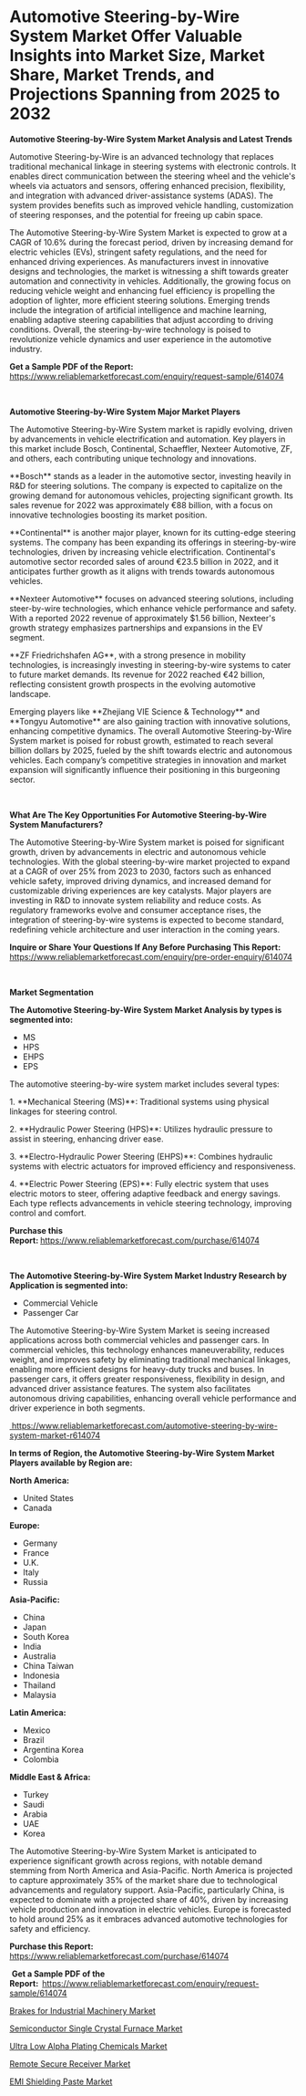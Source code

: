 <p><h1>Automotive Steering-by-Wire System Market Offer Valuable Insights into Market Size, Market Share, Market Trends, and Projections Spanning from 2025 to 2032</h1></p><p><strong>Automotive Steering-by-Wire System Market Analysis and Latest Trends</strong></p>
<p><p>Automotive Steering-by-Wire is an advanced technology that replaces traditional mechanical linkage in steering systems with electronic controls. It enables direct communication between the steering wheel and the vehicle's wheels via actuators and sensors, offering enhanced precision, flexibility, and integration with advanced driver-assistance systems (ADAS). The system provides benefits such as improved vehicle handling, customization of steering responses, and the potential for freeing up cabin space.</p><p>The Automotive Steering-by-Wire System Market is expected to grow at a CAGR of 10.6% during the forecast period, driven by increasing demand for electric vehicles (EVs), stringent safety regulations, and the need for enhanced driving experiences. As manufacturers invest in innovative designs and technologies, the market is witnessing a shift towards greater automation and connectivity in vehicles. Additionally, the growing focus on reducing vehicle weight and enhancing fuel efficiency is propelling the adoption of lighter, more efficient steering solutions. Emerging trends include the integration of artificial intelligence and machine learning, enabling adaptive steering capabilities that adjust according to driving conditions. Overall, the steering-by-wire technology is poised to revolutionize vehicle dynamics and user experience in the automotive industry.</p></p>
<p><strong>Get a Sample PDF of the Report:&nbsp;</strong> <a href="https://www.reliablemarketforecast.com/enquiry/request-sample/614074?utm_campaign=1890&utm_medium=2&utm_source=Github&utm_content=ia&utm_term=24032025&utm_id=automotive-steering-by-wire-system">https://www.reliablemarketforecast.com/enquiry/request-sample/614074</a></p>
<p>&nbsp;</p>
<p><strong>Automotive Steering-by-Wire System Major Market Players</strong></p>
<p><p>The Automotive Steering-by-Wire System market is rapidly evolving, driven by advancements in vehicle electrification and automation. Key players in this market include Bosch, Continental, Schaeffler, Nexteer Automotive, ZF, and others, each contributing unique technology and innovations.</p><p>**Bosch** stands as a leader in the automotive sector, investing heavily in R&D for steering solutions. The company is expected to capitalize on the growing demand for autonomous vehicles, projecting significant growth. Its sales revenue for 2022 was approximately €88 billion, with a focus on innovative technologies boosting its market position.</p><p>**Continental** is another major player, known for its cutting-edge steering systems. The company has been expanding its offerings in steering-by-wire technologies, driven by increasing vehicle electrification. Continental's automotive sector recorded sales of around €23.5 billion in 2022, and it anticipates further growth as it aligns with trends towards autonomous vehicles.</p><p>**Nexteer Automotive** focuses on advanced steering solutions, including steer-by-wire technologies, which enhance vehicle performance and safety. With a reported 2022 revenue of approximately $1.56 billion, Nexteer's growth strategy emphasizes partnerships and expansions in the EV segment.</p><p>**ZF Friedrichshafen AG**, with a strong presence in mobility technologies, is increasingly investing in steering-by-wire systems to cater to future market demands. Its revenue for 2022 reached €42 billion, reflecting consistent growth prospects in the evolving automotive landscape.</p><p>Emerging players like **Zhejiang VIE Science & Technology** and **Tongyu Automotive** are also gaining traction with innovative solutions, enhancing competitive dynamics. The overall Automotive Steering-by-Wire System market is poised for robust growth, estimated to reach several billion dollars by 2025, fueled by the shift towards electric and autonomous vehicles. Each company’s competitive strategies in innovation and market expansion will significantly influence their positioning in this burgeoning sector.</p></p>
<p>&nbsp;</p>
<p><strong>What Are The Key Opportunities For Automotive Steering-by-Wire System Manufacturers?</strong></p>
<p><p>The Automotive Steering-by-Wire System market is poised for significant growth, driven by advancements in electric and autonomous vehicle technologies. With the global steering-by-wire market projected to expand at a CAGR of over 25% from 2023 to 2030, factors such as enhanced vehicle safety, improved driving dynamics, and increased demand for customizable driving experiences are key catalysts. Major players are investing in R&D to innovate system reliability and reduce costs. As regulatory frameworks evolve and consumer acceptance rises, the integration of steering-by-wire systems is expected to become standard, redefining vehicle architecture and user interaction in the coming years.</p></p>
<p><strong>Inquire or Share Your Questions If Any Before Purchasing This Report:</strong> <a href="https://www.reliablemarketforecast.com/enquiry/pre-order-enquiry/614074?utm_campaign=1890&utm_medium=2&utm_source=Github&utm_content=ia&utm_term=24032025&utm_id=automotive-steering-by-wire-system">https://www.reliablemarketforecast.com/enquiry/pre-order-enquiry/614074</a></p>
<p>&nbsp;</p>
<p><strong>Market Segmentation</strong></p>
<p><strong>The Automotive Steering-by-Wire System Market Analysis by types is segmented into:</strong></p>
<p><ul><li>MS</li><li>HPS</li><li>EHPS</li><li>EPS</li></ul></p>
<p><p>The automotive steering-by-wire system market includes several types: </p><p>1. **Mechanical Steering (MS)**: Traditional systems using physical linkages for steering control.</p><p>2. **Hydraulic Power Steering (HPS)**: Utilizes hydraulic pressure to assist in steering, enhancing driver ease.</p><p>3. **Electro-Hydraulic Power Steering (EHPS)**: Combines hydraulic systems with electric actuators for improved efficiency and responsiveness.</p><p>4. **Electric Power Steering (EPS)**: Fully electric system that uses electric motors to steer, offering adaptive feedback and energy savings. Each type reflects advancements in vehicle steering technology, improving control and comfort.</p></p>
<p><strong>Purchase this Report:&nbsp;</strong><a href="https://www.reliablemarketforecast.com/purchase/614074?utm_campaign=1890&utm_medium=2&utm_source=Github&utm_content=ia&utm_term=24032025&utm_id=automotive-steering-by-wire-system">https://www.reliablemarketforecast.com/purchase/614074</a></p>
<p>&nbsp;</p>
<p><strong>The Automotive Steering-by-Wire System Market Industry Research by Application is segmented into:</strong></p>
<p><ul><li>Commercial Vehicle</li><li>Passenger Car</li></ul></p>
<p><p>The Automotive Steering-by-Wire System Market is seeing increased applications across both commercial vehicles and passenger cars. In commercial vehicles, this technology enhances maneuverability, reduces weight, and improves safety by eliminating traditional mechanical linkages, enabling more efficient designs for heavy-duty trucks and buses. In passenger cars, it offers greater responsiveness, flexibility in design, and advanced driver assistance features. The system also facilitates autonomous driving capabilities, enhancing overall vehicle performance and driver experience in both segments.</p></p>
<p><a href="https://www.reliablemarketforecast.com/automotive-steering-by-wire-system-market-r614074?utm_campaign=1890&utm_medium=2&utm_source=Github&utm_content=ia&utm_term=24032025&utm_id=automotive-steering-by-wire-system">&nbsp;https://www.reliablemarketforecast.com/automotive-steering-by-wire-system-market-r614074</a></p>
<p><strong>In terms of Region, the Automotive Steering-by-Wire System Market Players available by Region are:</strong></p>
<p>
    <p> <strong> North America: </strong>
        <ul>
            <li>United States</li>
            <li>Canada</li>
        </ul>
        </p> 
    <p> <strong> Europe: </strong>
        <ul>
            <li>Germany</li>
            <li>France</li>
            <li>U.K.</li>
            <li>Italy</li>
            <li>Russia</li>
        </ul>
        </p> 
    <p> <strong> Asia-Pacific: </strong>
        <ul>
            <li>China</li>
            <li>Japan</li>
            <li>South Korea</li>
            <li>India</li>
            <li>Australia</li>
            <li>China Taiwan</li>
            <li>Indonesia</li>
            <li>Thailand</li>
            <li>Malaysia</li>
        </ul>
        </p> 
    <p> <strong> Latin America: </strong>
        <ul>
            <li>Mexico</li>
            <li>Brazil</li>
            <li>Argentina Korea</li>
            <li>Colombia</li>
        </ul>
        </p> 
    <p> <strong> Middle East & Africa: </strong>
        <ul>
            <li>Turkey</li>
            <li>Saudi</li>
            <li>Arabia</li>
            <li>UAE</li>
            <li>Korea</li>
        </ul>
    </p>
    </p>
<p><p>The Automotive Steering-by-Wire System Market is anticipated to experience significant growth across regions, with notable demand stemming from North America and Asia-Pacific. North America is projected to capture approximately 35% of the market share due to technological advancements and regulatory support. Asia-Pacific, particularly China, is expected to dominate with a projected share of 40%, driven by increasing vehicle production and innovation in electric vehicles. Europe is forecasted to hold around 25% as it embraces advanced automotive technologies for safety and efficiency.</p></p>
<p><strong>Purchase this Report: </strong><a href="https://www.reliablemarketforecast.com/purchase/614074?utm_campaign=1890&utm_medium=2&utm_source=Github&utm_content=ia&utm_term=24032025&utm_id=automotive-steering-by-wire-system">https://www.reliablemarketforecast.com/purchase/614074</a></p>
<p>&nbsp;<strong>Get a Sample PDF of the Report:&nbsp;&nbsp;</strong><a href="https://www.reliablemarketforecast.com/enquiry/request-sample/614074?utm_campaign=1890&utm_medium=2&utm_source=Github&utm_content=ia&utm_term=24032025&utm_id=automotive-steering-by-wire-system">https://www.reliablemarketforecast.com/enquiry/request-sample/614074</a></p>
<p><strong></strong></p>
<p><p><a href="https://github.com/lelahokendo/Market-Research-Report-List-1/blob/main/brakes-for-industrial-machinery-market.md?utm_campaign=1890&utm_medium=2&utm_source=Github&utm_content=ia&utm_term=24032025&utm_id=automotive-steering-by-wire-system">Brakes for Industrial Machinery Market</a></p><p><a href="https://github.com/vestadjogile/Market-Research-Report-List-1/blob/main/semiconductor-single-crystal-furnace-market.md?utm_campaign=1890&utm_medium=2&utm_source=Github&utm_content=ia&utm_term=24032025&utm_id=automotive-steering-by-wire-system">Semiconductor Single Crystal Furnace Market</a></p><p><a href="https://github.com/eskelimaksic/Market-Research-Report-List-1/blob/main/ultra-low-alpha-plating-chemicals-market.md?utm_campaign=1890&utm_medium=2&utm_source=Github&utm_content=ia&utm_term=24032025&utm_id=automotive-steering-by-wire-system">Ultra Low Alpha Plating Chemicals Market</a></p><p><a href="https://github.com/wantadhagino/Market-Research-Report-List-1/blob/main/remote-secure-receiver-market.md?utm_campaign=1890&utm_medium=2&utm_source=Github&utm_content=ia&utm_term=24032025&utm_id=automotive-steering-by-wire-system">Remote Secure Receiver Market</a></p><p><a href="https://github.com/gogashopkewy/Market-Research-Report-List-1/blob/main/emi-shielding-paste-market.md?utm_campaign=1890&utm_medium=2&utm_source=Github&utm_content=ia&utm_term=24032025&utm_id=automotive-steering-by-wire-system">EMI Shielding Paste Market</a></p></p>